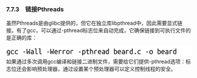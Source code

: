 ### 7.7.3　链接Pthreads

虽然Pthreads是由glibc提供的，但它在独立库libpthread中，因此需要显式链接。有了gcc，可以通过-pthread标志位来自动完成，它确保链接到可执行文件的是正确的库：



![301.png](../images/301.png)
如果通过多次调用gcc编译和链接二进制文件，需要给它们提供-pthread选项：标志位还会影响预处理器，通过设置某个预处理器可以定义控制线程的安全。

